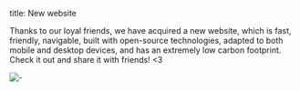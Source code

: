 title: New website

Thanks to our loyal friends, we have acquired a new website,
which is fast, friendly, navigable, built with open-source technologies,
adapted to both mobile and desktop devices, and has an extremely low carbon footprint.
Check it out and share it with friends! <3

![-](https://picsum.photos/600/400?random)
